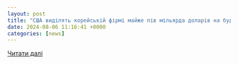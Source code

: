 ```yaml
---
layout: post
title: "США виділять корейській фірмі майже пів мільярда доларів на будівництво заводу в Індіані"
date: 2024-08-06 11:16:41 +0000
categories: [news]
---
```


[Читати далі](https://www.epravda.com.ua/news/2024/08/6/717628/)
